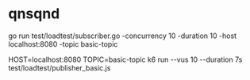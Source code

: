 # qnsqnd

go run test/loadtest/subscriber.go -concurrency 10 -duration 10 -host localhost:8080 -topic basic-topic

HOST=localhost:8080 TOPIC=basic-topic k6 run --vus 10 --duration 7s test/loadtest/publisher_basic.js
